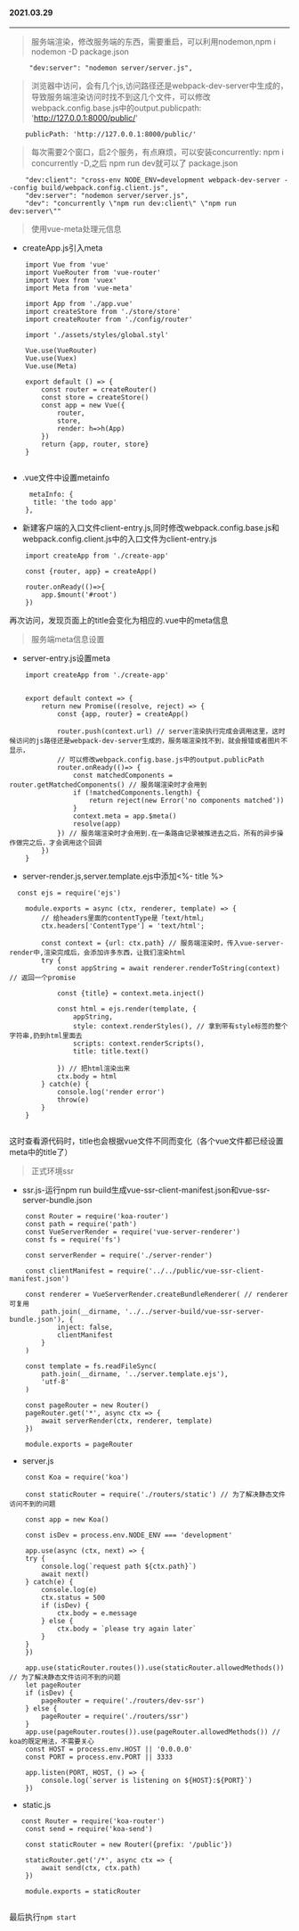#### 2021.03.29
---
> 服务端渲染，修改服务端的东西，需要重启，可以利用nodemon,npm i nodemon -D
package.json
```
     "dev:server": "nodemon server/server.js",
```
> 浏览器中访问，会有几个js,访问路径还是webpack-dev-server中生成的，导致服务端渲染访问时找不到这几个文件，可以修改webpack.config.base.js中的output.publicpath: 'http://127.0.0.1:8000/public/'
```
    publicPath: 'http://127.0.0.1:8000/public/'
```
> 每次需要2个窗口，启2个服务，有点麻烦，可以安装concurrently: npm i concurrently -D,之后 npm run dev就可以了
package.json
```
    "dev:client": "cross-env NODE_ENV=development webpack-dev-server --config build/webpack.config.client.js",
    "dev:server": "nodemon server/server.js",
    "dev": "concurrently \"npm run dev:client\" \"npm run dev:server\""
```

> 使用vue-meta处理元信息
* createApp.js引入meta
```
    import Vue from 'vue'
    import VueRouter from 'vue-router'
    import Vuex from 'vuex'
    import Meta from 'vue-meta'

    import App from './app.vue'
    import createStore from './store/store'
    import createRouter from './config/router'

    import './assets/styles/global.styl'

    Vue.use(VueRouter)
    Vue.use(Vuex)
    Vue.use(Meta)

    export default () => {
        const router = createRouter()
        const store = createStore()
        const app = new Vue({
            router,
            store,
            render: h=>h(App)
        })
        return {app, router, store}
    }
    
```
* .vue文件中设置metainfo
```
     metaInfo: {
      title: 'the todo app'
    },
```
* 新建客户端的入口文件client-entry.js,同时修改webpack.config.base.js和webpack.config.client.js中的入口文件为client-entry.js
```
    import createApp from './create-app'

    const {router, app} = createApp()

    router.onReady(()=>{
        app.$mount('#root')
    })

```
再次访问，发现页面上的title会变化为相应的.vue中的meta信息

> 服务端meta信息设置
* server-entry.js设置meta
```
    import createApp from './create-app'


    export default context => {
        return new Promise((resolve, reject) => {
            const {app, router} = createApp()

            router.push(context.url) // server渲染执行完成会调用这里，这时候访问的js路径还是webpack-dev-server生成的，服务端渲染找不到，就会报错或者图片不显示，
            // 可以修改webpack.config.base.js中的output.publicPath
            router.onReady(()=> {
                const matchedComponents = router.getMatchedComponents() // 服务端渲染时才会用到
                if (!matchedComponents.length) {
                    return reject(new Error('no components matched'))
                }
                context.meta = app.$meta()
                resolve(app)
            }) // 服务端渲染时才会用到.在一条路由记录被推进去之后，所有的异步操作做完之后，才会调用这个回调
        })
    }
```
* server-render.js,server.template.ejs中添加<%- title %>
```
  const ejs = require('ejs')

    module.exports = async (ctx, renderer, template) => {
        // 给headers里面的contentType是「text/html」
        ctx.headers['ContentType'] = 'text/html';

        const context = {url: ctx.path} // 服务端渲染时，传入vue-server-render中,渲染完成后，会添加许多东西，让我们渲染html
        try {
            const appString = await renderer.renderToString(context) // 返回一个promise

            const {title} = context.meta.inject()

            const html = ejs.render(template, {
                appString,
                style: context.renderStyles(), // 拿到带有style标签的整个字符串,扔到html里面去
                scripts: context.renderScripts(),
                title: title.text()

            }) // 把html渲染出来
            ctx.body = html
        } catch(e) {
            console.log('render error')
            throw(e)
        }
    }
  
```
这时查看源代码时，title也会根据vue文件不同而变化（各个vue文件都已经设置meta中的title了）

> 正式环境ssr
* ssr.js-运行npm run build生成vue-ssr-client-manifest.json和vue-ssr-server-bundle.json
```
    const Router = require('koa-router')
    const path = require('path')
    const VueServerRender = require('vue-server-renderer')
    const fs = require('fs')

    const serverRender = require('./server-render')

    const clientManifest = require('../../public/vue-ssr-client-manifest.json')

    const renderer = VueServerRender.createBundleRenderer( // renderer可复用
        path.join(__dirname, '../../server-build/vue-ssr-server-bundle.json'), {
            inject: false,
            clientManifest
        }
    )

    const template = fs.readFileSync(
        path.join(__dirname, '../server.template.ejs'),
        'utf-8'
    )

    const pageRouter = new Router()
    pageRouter.get('*', async ctx => {
        await serverRender(ctx, renderer, template)
    })

    module.exports = pageRouter

```
* server.js
```
    const Koa = require('koa')

    const staticRouter = require('./routers/static') // 为了解决静态文件访问不到的问题

    const app = new Koa()

    const isDev = process.env.NODE_ENV === 'development'

    app.use(async (ctx, next) => {
    try {
        console.log(`request path ${ctx.path}`)
        await next()
    } catch(e) {
        console.log(e)
        ctx.status = 500
        if (isDev) {
            ctx.body = e.message
        } else {
            ctx.body = `please try again later`
        }
    }
    })

    app.use(staticRouter.routes()).use(staticRouter.allowedMethods()) // 为了解决静态文件访问不到的问题
    let pageRouter
    if (isDev) {
        pageRouter = require('./routers/dev-ssr')
    } else {
        pageRouter = require('./routers/ssr')
    }
    app.use(pageRouter.routes()).use(pageRouter.allowedMethods()) // koa的既定用法，不需要关心
    const HOST = process.env.HOST || '0.0.0.0'
    const PORT = process.env.PORT || 3333

    app.listen(PORT, HOST, () => {
        console.log(`server is listening on ${HOST}:${PORT}`)
    })
```
* static.js
```
   const Router = require('koa-router')
    const send = require('koa-send')

    const staticRouter = new Router({prefix: '/public'})

    staticRouter.get('/*', async ctx => {
        await send(ctx, ctx.path)
    })

    module.exports = staticRouter
 
```
最后执行`npm start`